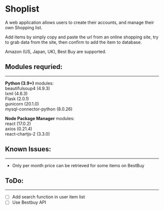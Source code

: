 # Shoplist
A web application allows users to create their accounts, and manage their own Shopping list.

Add items by simply copy and paste the url from an online shopping site, try to grab data from the site, then confirm to add the item to database.

Amazon (US, Japan, UK), Best Buy are supported.

## **Modules requried:**
____
**Python (3.9+)** modules:  
beautifulsoup4 (4.9.3)  
lxml (4.6.3)  
Flask (2.0.1)  
gunicorn (20.1.0)  
mysql-connector-python (8.0.26)  

**Node Package Manager** modules:  
react (17.0.2)  
axios (0.21.4)  
react-chartjs-2 (3.3.0)  
  
## **Known Issues:**
____
- Only per month price can be retrieved for some items on BestBuy  

## ToDo:  
____
- [ ] Add search function in user item list  
- [ ] Use Bestbuy API  
